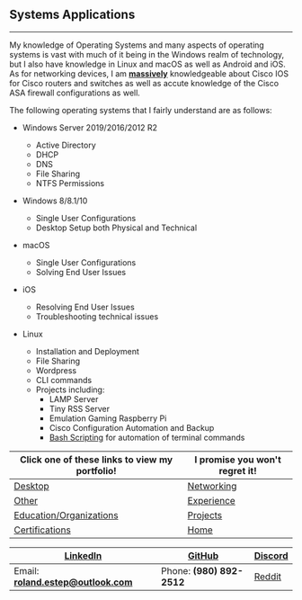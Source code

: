 ## Systems Applications
-------------------------

My knowledge of Operating Systems and many aspects of operating systems is vast with much of it being in the Windows realm of technology, but I also have knowledge in Linux and macOS as well as Android and iOS.  As for networking devices, I am <strong><u>massively</u></strong> knowledgeable about Cisco IOS for Cisco routers and switches as well as accute knowledge of the Cisco ASA firewall configurations as well.

The following operating systems that I fairly understand are as follows:

* Windows Server 2019/2016/2012 R2
  * Active Directory
  * DHCP
  * DNS
  * File Sharing
  * NTFS Permissions

* Windows 8/8.1/10
  * Single User Configurations
  * Desktop Setup both Physical and Technical

* macOS
  * Single User Configurations
  * Solving End User Issues

* iOS
  * Resolving End User Issues
  * Troubleshooting technical issues

* Linux
  * Installation and Deployment
  * File Sharing
  * Wordpress
  * CLI commands
  * Projects including:
    * LAMP Server
    * Tiny RSS Server
    * Emulation Gaming Raspberry Pi
    * Cisco Configuration Automation and Backup
    * [Bash Scripting](https://rcestep.github.io/bashscripting) for automation of terminal commands



Click one of these links to view my portfolio! | I promise you won't regret it!
--------------------------------------------- | ---------------------------------------------------------------
[Desktop](../desktop/desktop.md) | [Networking](../networking/networking.md)
[Other](../other/other.md) | [Experience](../experience/experience.md)
[Education/Organizations](../education_organizations/education_organizations.md) | [Projects](../projects/projects.md)
[Certifications](../certifications/certifications.md) | [Home](..)

[LinkedIn](https://linkedin.com/in/roland-c-estep) | [GitHub](https://github.com/rcestep) | [Discord](https://discordhub.com/profile/532348150019522580)
-------------------------------------------------- | ------------------------------------ | ------------------------------------------------------------
Email: **roland.estep@outlook.com**                | Phone: **(980) 892-2512**             | [Reddit](https://reddit.com/user/rcmoonpie1)
